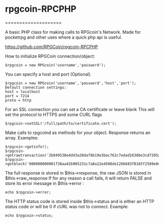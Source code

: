 # rpgcoin-RPCPHP
====================

A basic PHP class for making calls to RPGcoin's Network. Made for pocketrpg and other uses where a quick php api is useful.

https://github.com/RPGCoin/rpgcoin-RPCPHP

How to initialize RPGCoin connection/object:
```
$rpgcoin = new RPGcoin('username','password');
```
You can specify a host and port (Optional).
```
$rpgcoin = new RPGcoin('username','password','host','port');
Default connection settings:
host = localhost
port = 7214
proto = http
```
For an SSL connection you can set a CA certificate or leave blank
This will set the protocol to HTTPS and some CURL flags
```
$rpgcoin->setSSL('/full/path/to/certificate.cert');
```
Make calls to rpgcoind as methods for your object. Response returns an array.
Examples:
```
$rpgcoin->getinfo();
$rpgcoin->getrawtransaction('2b849538e4d43a20daf8b19a3bac762c7edad16386e3cd7205a18035aa6646b0',1);
$rpgcoin->getblock('000000000001f38aa42b905231c7a8a12e4508de126b683f8165f2589e844070');
```
The full response is stored in $this->response, the raw JSON is stored in $this->raw_response
If for any reason a call fails, it will return FALSE and store its error message in $this->error :
```
echo $rpgcoin->error;
```
The HTTP status code is stored inside $this->status and is either an HTTP status code or will be 0 if cURL was not to connect.
Example:
```
echo $rpgcoin->status;
```
